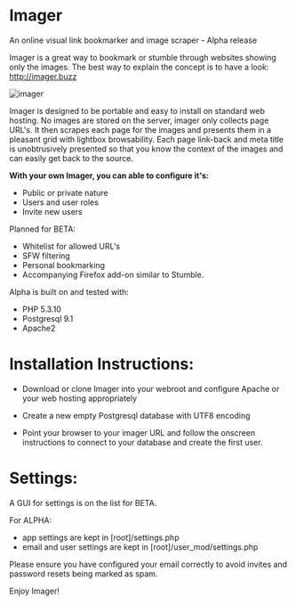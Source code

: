 Imager
======

An online visual link bookmarker and image scraper - Alpha release

Imager is a great way to bookmark or stumble through websites showing only the images. The best way to explain the concept is to have a look: http://imager.buzz

![imager](https://cloud.githubusercontent.com/assets/998947/4493177/4d57aad4-4a47-11e4-9909-5a5844e7d294.jpg)

Imager is designed to be portable and easy to install on standard web hosting. No images are stored on the server, imager only collects page URL's. It then scrapes each page for the images and presents them in a pleasant grid with lightbox browsability. Each page link-back and meta title is unobtrusively presented so that you know the context of the images and can easily get back to the source.

**With your own Imager, you can able to configure it's:**
* Public or private nature
* Users and user roles
* Invite new users

Planned for BETA:
* Whitelist for allowed URL's
* SFW filtering
* Personal bookmarking
* Accompanying Firefox add-on similar to Stumble.


Alpha is built on and tested with:
* PHP 5.3.10
* Postgresql 9.1
* Apache2

# Installation Instructions:

* Download or clone Imager into your webroot and configure Apache or your web hosting appropriately

* Create a new empty Postgresql database with UTF8 encoding

* Point your browser to your imager URL and follow the onscreen instructions to connect to your database and create the first user.

# Settings:

A GUI for settings is on the list for BETA.

For ALPHA: 
* app settings are kept in [root]/settings.php
* email and user settings are kept in [root]/user_mod/settings.php

Please ensure you have configured your email correctly to avoid invites and password resets being marked as spam.

Enjoy Imager!

